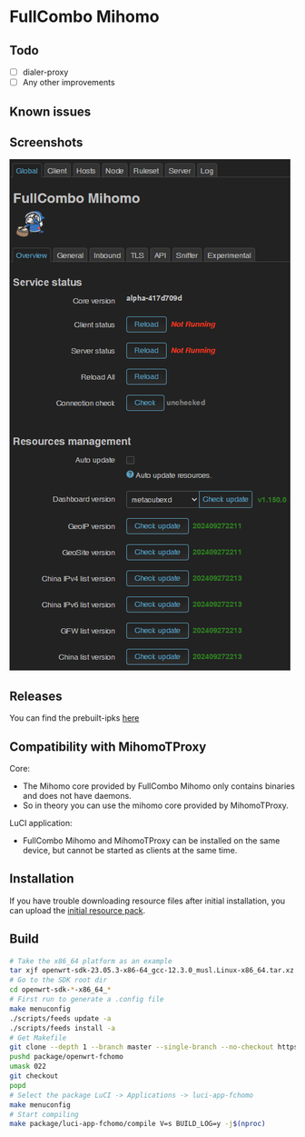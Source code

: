 # FullCombo Mihomo

## Todo

- [ ] dialer-proxy
- [ ] Any other improvements

## Known issues

## Screenshots

![global](assets/img/global.png "global")

## Releases

You can find the prebuilt-ipks [here](https://fantastic-packages.github.io/packages/)

## Compatibility with MihomoTProxy

Core:
 + The Mihomo core provided by FullCombo Mihomo only contains binaries and does not have daemons.  
 + So in theory you can use the mihomo core provided by MihomoTProxy.  

LuCI application:
 + FullCombo Mihomo and MihomoTProxy can be installed on the same device, but cannot be started as clients at the same time.  

## Installation

If you have trouble downloading resource files after initial installation, you can upload the [initial resource pack][].

## Build

``` bash
# Take the x86_64 platform as an example
tar xjf openwrt-sdk-23.05.3-x86-64_gcc-12.3.0_musl.Linux-x86_64.tar.xz
# Go to the SDK root dir
cd openwrt-sdk-*-x86_64_*
# First run to generate a .config file
make menuconfig
./scripts/feeds update -a
./scripts/feeds install -a
# Get Makefile
git clone --depth 1 --branch master --single-branch --no-checkout https://github.com/muink/openwrt-fchomo.git package/openwrt-fchomo
pushd package/openwrt-fchomo
umask 022
git checkout
popd
# Select the package LuCI -> Applications -> luci-app-fchomo
make menuconfig
# Start compiling
make package/luci-app-fchomo/compile V=s BUILD_LOG=y -j$(nproc)
```

[initial resource pack]: https://github.com/muink/openwrt-fchomo/raw/refs/heads/initialpack/initial.tgz
